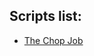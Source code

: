 ## Scripts list:

- [The Chop Job](https://frizkstudios.github.io/fivem-scripts-docs/docs/the_chop_job.html)
